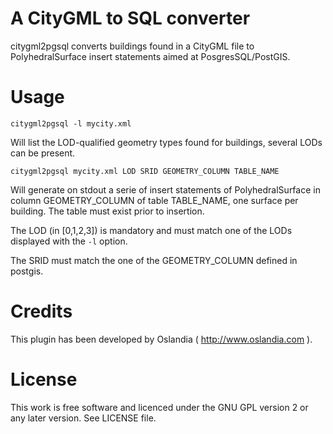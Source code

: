 A CityGML to SQL converter
==========================

citygml2pgsql converts buildings found in a CityGML file to PolyhedralSurface insert statements aimed at PosgresSQL/PostGIS.

Usage
======

```
citygml2pgsql -l mycity.xml
```

Will list the LOD-qualified geometry types found for buildings, several LODs can be present.

```
citygml2pgsql mycity.xml LOD SRID GEOMETRY_COLUMN TABLE_NAME
```

Will generate on stdout a serie of insert statements of PolyhedralSurface in column GEOMETRY_COLUMN of table TABLE_NAME, one surface per building. The table must exist prior to insertion.

The LOD (in [0,1,2,3]) is mandatory and must match one of the LODs displayed with the ```-l``` option.

The SRID must match the one of the GEOMETRY_COLUMN defined in postgis.

Credits
=======

This plugin has been developed by Oslandia ( http://www.oslandia.com ).

License
=======

This work is free software and licenced under the GNU GPL version 2 or any later version.
See LICENSE file.



